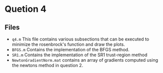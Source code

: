# Quetion 4

## Files

- `q4.m` This file contains various subsections that can be executed to minimize the rosenbrock's function and draw the plots.
- `BFGS.m` Contains the implementation of the BFGS method.
- `SR1.m` Contains the implementation of the SR1 trust-region method
- `NewtonGradientNorm.mat` contains an array of gradients computed using the newtons method in question 2.